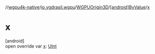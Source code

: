 //[wgpu4k-native](../../../../index.md)/[io.ygdrasil.wgpu](../../index.md)/[WGPUOrigin3D](../index.md)/[[android]ByValue](index.md)/[x](x.md)

# x

[android]\
open override var [x](x.md): [UInt](https://kotlinlang.org/api/core/kotlin-stdlib/kotlin/-u-int/index.html)